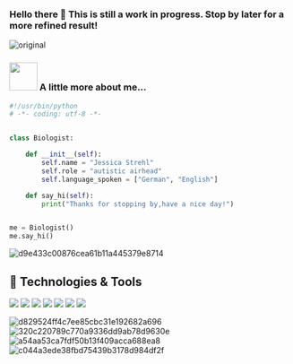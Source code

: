 ### Hello there 🖖 This is still a work in progress. Stop by later for a more refined result!


![original](https://user-images.githubusercontent.com/60192757/177160994-068e1c33-ac9d-46c3-814f-9323e73c9c2b.gif)


### <img src="[(https://i.gifer.com/1VBI.gif)](https://68.media.tumblr.com/ff983aa0ce9a7ba2f27dad289a702c9f/tumblr_oppeuhCoYf1sh02g5o1_400.gif)" width="50"> A little more about me...  

```python
#!/usr/bin/python
# -*- coding: utf-8 -*-


class Biologist:

    def __init__(self):
        self.name = "Jessica Strehl"
        self.role = "autistic airhead"
        self.language_spoken = ["German", "English"]

    def say_hi(self):
        print("Thanks for stopping by,have a nice day!")


me = Biologist()
me.say_hi()
```


![d9e433c00876cea61b11a445379e8714](https://user-images.githubusercontent.com/60192757/177162025-2e5068ab-c8e9-4c7f-a056-b5443c4f555c.gif)

## 🔧 Technologies & Tools

![](https://img.shields.io/badge/OS-Windows-informational?style=flat&logo=linux&logoColor=white&color=6aa6f8)
![](https://img.shields.io/badge/Code-Python-informational?style=flat&logo=python&logoColor=white&color=6aa6f8)
![](https://img.shields.io/badge/Code-R-informational?style=flat&logo=python&logoColor=white&color=6aa6f8)
![](https://img.shields.io/badge/Code-JavaScript-informational?style=flat&logo=javascript&logoColor=white&color=6aa6f8)
![](https://img.shields.io/badge/Shell-Bash-informational?style=flat&logo=gnu-bash&logoColor=white&color=6aa6f8)
![](https://img.shields.io/badge/Tools-Docker-informational?style=flat&logo=docker&logoColor=white&color=6aa6f8)
![](https://img.shields.io/badge/Tools-Singularity-informational?style=flat&logo=docker&logoColor=white&color=6aa6f8)


![d829524ff4c7ee85cbc31e192682a696](https://user-images.githubusercontent.com/60192757/177161759-4ace1498-04e4-413c-9e57-3c62ef95e29c.gif)
![320c220789c770a9336dd9ab78d9630e](https://user-images.githubusercontent.com/60192757/177161902-9b3ffc8f-2a1e-4864-a85e-97c1352ac60f.gif)
![a54aa53ca7fdf50b13f409acca688ea8](https://user-images.githubusercontent.com/60192757/177161916-57ce7292-14d9-4c0c-a140-66c4bbecfeb8.gif)
![c044a3ede38fbd75439b3178d984df2f](https://user-images.githubusercontent.com/60192757/177162180-8e995e8c-b5f9-4fb8-befd-fce3e96b9267.gif)
